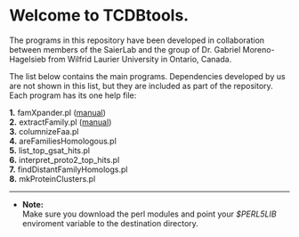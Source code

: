 # Welcome to TCDBtools.

The programs in this repository have been developed in collaboration between 
members of the SaierLab and the group of Dr. Gabriel Moreno-Hagelsieb from 
Wilfrid Laurier University in Ontario, Canada.

The list below contains the main programs. Dependencies developed by us are 
not shown in this list, but they are included as part of the repository. 
Each program has its one help file:


**1.** famXpander.pl ([manual](manuals/famXpander.md))  
**2.** extractFamily.pl ([manual](manuals/extractFamily.md))  
**3.** columnizeFaa.pl  
**4.** areFamiliesHomologous.pl  
**5.** list_top_gsat_hits.pl  
**6.** interpret_proto2_top_hits.pl  
**7.** findDistantFamilyHomologs.pl  
**8.** mkProteinClusters.pl  

---

* **Note:**  
Make sure you download the perl modules and point your _$PERL5LIB_ 
enviroment variable to the destination directory.


